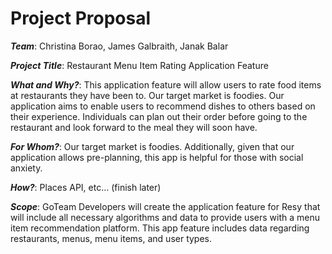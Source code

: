 # Project Proposal

***Team***: Christina Borao, James Galbraith, Janak Balar

***Project Title***: Restaurant Menu Item Rating Application Feature

***What and Why?***: This application feature will allow users to rate food items at restaurants they have been to. Our target market is foodies. Our application aims to enable users to recommend dishes to others based on their experience. Individuals can plan out their order before going to the restaurant and look forward to the meal they will soon have.

***For Whom?***: Our target market is foodies. Additionally, given that our application allows pre-planning, this app is helpful for those with social anxiety.

***How?***: Places API, etc... (finish later)

***Scope***: GoTeam Developers will create the application feature for Resy that will include all necessary algorithms and data to provide users with a menu item recommendation platform. This app feature includes data regarding restaurants, menus, menu items, and user types.
